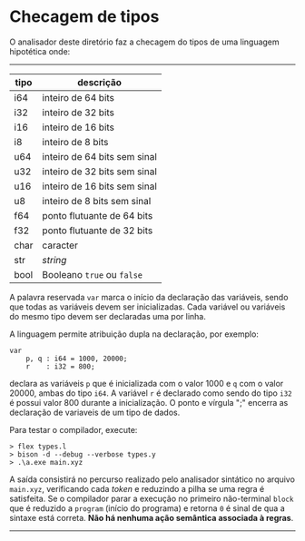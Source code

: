 # Checagem de tipos

O analisador deste diretório faz a checagem do tipos de 
uma linguagem hipotética onde:

------------------------
tipo    | descrição
--------|-----------------
i64     | inteiro de 64 bits
i32     | inteiro de 32 bits
i16     | inteiro de 16 bits
i8      | inteiro de 8 bits
u64     | inteiro de 64 bits sem sinal
u32     | inteiro de 32 bits sem sinal
u16     | inteiro de 16 bits sem sinal
u8      | inteiro de 8 bits sem sinal
f64     | ponto flutuante de 64 bits
f32     | ponto flutuante de 32 bits
char    | caracter
str     | _string_
bool    | Booleano `true` ou `false`

A palavra reservada `var` marca o início da declaração 
das variáveis, sendo que todas as variáveis devem ser 
inicializadas. Cada variável ou variáveis do mesmo tipo 
devem ser declaradas uma por linha.

A linguagem permite atribuição dupla na declaração, por exemplo:

```
var
    p, q : i64 = 1000, 20000;
    r    : i32 = 800;
```

declara as variáveis `p` que é inicializada com o valor 1000
e `q` com o valor 20000, ambas do tipo `i64`. A variável `r` 
é declarado como sendo do tipo `i32` é possui valor 800 
durante a inicialização. O ponto e vírgula ";" encerra as 
declaração de variaveis de um tipo de dados.

Para testar o compilador, execute:

```
> flex types.l
> bison -d --debug --verbose types.y
> .\a.exe main.xyz
```

A saída consistirá no percurso realizado pelo analisador 
sintático no arquivo `main.xyz`, verificando cada _token_ e 
reduzindo a pilha se uma regra é satisfeita. Se o compilador
parar a execução no primeiro não-terminal `block` que é reduzido a 
`program` (início do programa) e retorna `0` é sinal de qua a sintaxe 
está correta. **Não há nenhuma ação semântica associada à regras**.

---

